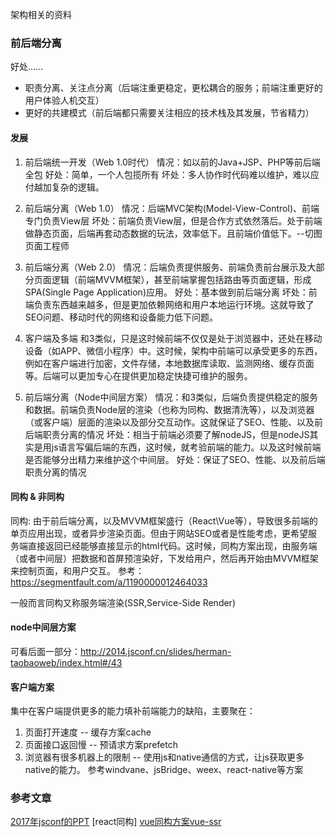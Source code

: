 架构相关的资料

### 前后端分离

好处……
- 职责分离、关注点分离（后端注重更稳定，更松耦合的服务；前端注重更好的用户体验人机交互）
- 更好的共建模式（前后端都只需要关注相应的技术栈及其发展，节省精力）

#### 发展
1. 前后端统一开发（Web 1.0时代）
情况：如以前的Java+JSP、PHP等前后端全包
好处：简单，一个人包揽所有
坏处：多人协作时代码难以维护，难以应付越加复杂的逻辑。

2. 前后端分离（Web 1.0）
情况：后端MVC架构(Model-View-Control)、前端专门负责View层
坏处：前端负责View层，但是合作方式依然落后。处于前端做静态页面，后端再套动态数据的玩法，效率低下。且前端价值低下。--切图页面工程师

3. 前后端分离（Web 2.0）
情况：后端负责提供服务、前端负责前台展示及大部分页面逻辑（前端MVVM框架），甚至前端掌握包括路由等页面逻辑，形成SPA(Single Page Application)应用。
好处：基本做到前后端分离
坏处：前端负责东西越来越多，但是更加依赖网络和用户本地运行环境。这就导致了SEO问题、移动时代的网络和设备能力低下问题。

4. 客户端及多端
和3类似，只是这时候前端不仅仅是处于浏览器中，还处在移动设备（如APP、微信小程序）中。这时候，架构中前端可以承受更多的东西，例如在客户端进行加密，文件存储，本地数据库读取、监测网络、缓存页面等。后端可以更加专心在提供更加稳定快捷可维护的服务。

5. 前后端分离（Node中间层方案）
情况：和3类似，后端负责提供稳定的服务和数据。前端负责Node层的渲染（也称为同构、数据清洗等），以及浏览器（或客户端）层面的渲染以及部分交互动作。这就保证了SEO、性能、以及前后端职责分离的情况
坏处：相当于前端必须要了解nodeJS，但是nodeJS其实是用js语言写偏后端的东西，这时候，就考验前端的能力。以及这时候前端是否能够分出精力来维护这个中间层。
好处：保证了SEO、性能、以及前后端职责分离的情况

#### 同构 & 非同构
同构: 由于前后端分离，以及MVVM框架盛行（React\Vue等），导致很多前端的单页应用出现，或者异步渲染页面。但由于网站SEO或者是性能考虑，更希望服务端直接返回已经能够直接显示的html代码。这时候，同构方案出现，由服务端（或者中间层）把数据和首屏预渲染好，下发给用户，然后再开始由MVVM框架来控制页面，和用户交互。
参考：https://segmentfault.com/a/1190000012464033

一般而言同构又称服务端渲染(SSR,Service-Side Render)

#### node中间层方案
可看后面一部分：http://2014.jsconf.cn/slides/herman-taobaoweb/index.html#/43

#### 客户端方案
集中在客户端提供更多的能力填补前端能力的缺陷，主要聚在：
1. 页面打开速度 -- 缓存方案cache
2. 页面接口返回慢 -- 预请求方案prefetch
3. 浏览器有很多机器上的限制 -- 使用js和native通信的方式，让js获取更多native的能力。
参考windvane、jsBridge、weex、react-native等方案

### 参考文章
[2017年jsconf的PPT](http://2014.jsconf.cn/slides/herman-taobaoweb/index.html#/43)
[react同构]
[vue同构方案vue-ssr](https://www.imwangfu.com/vue-ssr/)
